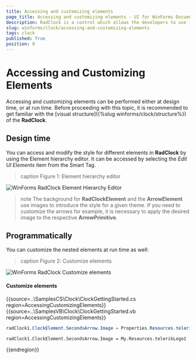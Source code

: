 ```yaml
---
title: Accessing and customizing elements
page_title: Accessing and customizing elements - UI for WinForms Documentation
description: RadClock is a control which allows the developers to use it in their applications to display time to the users.
slug: winforms/clock/accessing-and-customizing-elements
tags: clock
published: True
position: 0 
---
```


# Accessing and Customizing Elements
 
Accessing and customizing elements can be performed either at design time, or at run time. Before proceeding with this topic, it is recommended to get familiar with the [visual structure]({%slug winforms/clock/structure%}) of the __RadClock__.
      

## Design time

You can access and modify the style for different elements in __RadClock__ by using the Element hierarchy editor. It can be accessed by selecting the *Edit UI Elements* item from the Smart Tag.

>caption Figure 1: Element hierarchy editor

![WinForms RadClock Element Hierarchy Editor](images/clock-customizing-appearance-accessing-and-customizing-elements001.png)

>note The background for __RadClockElement__ and the __ArrowElement__ use images to introduce the style for a given theme. If you need to customize the arrows for example, it is necessary to apply the desired image to the respective __ArrowPrimitive__.

## Programmatically

You can customize the nested elements at run time as well:
>caption Figure 2: Customize elements

![WinForms RadClock Customize elements](images/clock-customizing-appearance-accessing-and-customizing-elements002.gif)

#### Customize elements 

{{source=..\SamplesCS\Clock\ClockGettingStarted.cs region=AccessingCustomizingElements}} 
{{source=..\SamplesVB\Clock\ClockGettingStarted.vb region=AccessingCustomizingElements}} 

````C#
radClock1.ClockElement.SecondsArrow.Image = Properties.Resources.telerikLogo1;

````
````VB.NET
radClock1.ClockElement.SecondsArrow.Image = My.Resources.telerikLogo1

````

{{endregion}} 
 
